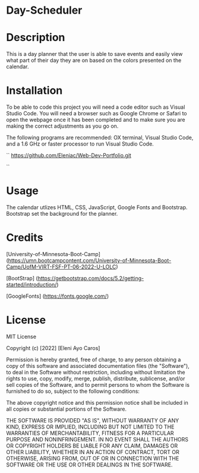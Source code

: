 # Day-Scheduler

# Description
This is a day planner that the user is able to save events and easily view what part of their day they are on based on the colors presented on the calendar.

# Installation
To be able to code this project you will need a code editor such as Visual Studio Code. You will need a browser such as Google Chrome or Safari to open the webpage once it has been completed and to make sure you are making the correct adjustments as you go on.

The following programs are recommended: OX terminal, Visual Studio Code, and a 1.6 GHz or faster processor to run Visual Studio Code.

``
https://github.com/Eleniac/Web-Dev-Portfolio.git

``


# Usage
The calendar utlizes HTML, CSS, JavaScript, Google Fonts and Bootstrap. Bootstrap set the background for the planner. 

# Credits

[University-of-Minnesota-Boot-Camp] (https://umn.bootcampcontent.com/University-of-Minnesota-Boot-Camp/UofM-VIRT-FSF-PT-06-2022-U-LOLC)

[BootStrap] (https://getbootstrap.com/docs/5.2/getting-started/introduction/)

[GoogleFonts] (https://fonts.google.com/)


# License
MIT License

Copyright (c) [2022] [Eleni Ayo Caros]

Permission is hereby granted, free of charge, to any person obtaining a copy
of this software and associated documentation files (the "Software"), to deal
in the Software without restriction, including without limitation the rights
to use, copy, modify, merge, publish, distribute, sublicense, and/or sell
copies of the Software, and to permit persons to whom the Software is
furnished to do so, subject to the following conditions:

The above copyright notice and this permission notice shall be included in all
copies or substantial portions of the Software.

THE SOFTWARE IS PROVIDED "AS IS", WITHOUT WARRANTY OF ANY KIND, EXPRESS OR
IMPLIED, INCLUDING BUT NOT LIMITED TO THE WARRANTIES OF MERCHANTABILITY,
FITNESS FOR A PARTICULAR PURPOSE AND NONINFRINGEMENT. IN NO EVENT SHALL THE
AUTHORS OR COPYRIGHT HOLDERS BE LIABLE FOR ANY CLAIM, DAMAGES OR OTHER
LIABILITY, WHETHER IN AN ACTION OF CONTRACT, TORT OR OTHERWISE, ARISING FROM,
OUT OF OR IN CONNECTION WITH THE SOFTWARE OR THE USE OR OTHER DEALINGS IN THE
SOFTWARE.